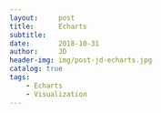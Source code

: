 ```yaml
---
layout:     post
title:      Echarts
subtitle:   
date:       2018-10-31
author:     JD
header-img: img/post-jd-echarts.jpg
catalog: true
tags:
    - Echarts
    - Visualization
---
```


